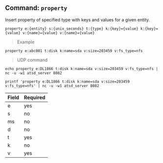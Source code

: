 ## Command: `property`

Insert property of specified type with keys and values for a given entity.

```
property e:{entity} s:{unix_seconds} t:{type} k:{key}={value} k:{key}={value} v:{name}={value} v:{name}={value}
```

> Example

```
property e:abc001 t:disk k:name=sda v:size=203459 v:fs_type=nfs
```

> UDP command

```
echo property e:DL1866 t:disk k:name=sda v:size=203459 v:fs_type=nfs | nc -u -w1 atsd_server 8082
```

```
printf 'property e:DL1866 t:disk k:name=sda v:size=203459 v:fs_type=nfs' | nc -u -w1 atsd_server 8082
```

| **Field** | **Required** |
|-----------|--------------|
| e         | yes          |
| s         | no           |
| ms        | no           |
| d         | no           |
| t         | yes          |
| k         | no           |
| v         | yes          |
